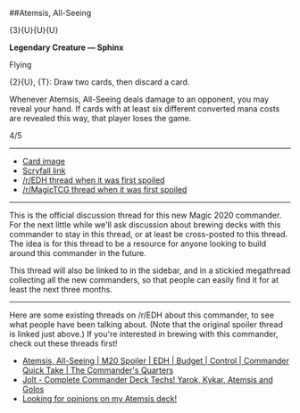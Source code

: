 ##Atemsis, All-Seeing

{3}{U}{U}{U}

**Legendary Creature — Sphinx**

Flying

{2}{U}, {T}: Draw two cards, then discard a card.

Whenever Atemsis, All-Seeing deals damage to an opponent, you may reveal your hand. If cards with at least six different converted mana costs are revealed this way, that player loses the game.

4/5

***
* [Card image](https://img.scryfall.com/cards/large/front/b/8/b8f527d1-25c0-49b9-83d5-1278ca72d009.jpg)
* [Scryfall link](https://scryfall.com/card/m20/46/atemsis-all-seeing)
* [/r/EDH thread when it was first spoiled](https://www.reddit.com/r/EDH/comments/c1onvb/m20_atemsis_allseeing/)
* [/r/MagicTCG thread when it was first spoiled](https://www.reddit.com/r/magicTCG/comments/c1olpb/m20_atemsis_allseeing_sjow_stream_reveal/)

***

This is the official discussion thread for this new Magic 2020 commander. For the next little while we'll ask discussion about brewing decks with this commander to stay in this thread, or at least be cross-posted to this thread. The idea is for this thread to be a resource for anyone looking to build around this commander in the future.

This thread will also be linked to in the sidebar, and in a stickied megathread collecting all the new commanders, so that people can easily find it for at least the next three months.

***

Here are some existing threads on /r/EDH about this commander, to see what people have been talking about. (Note that the original spoiler thread is linked just above.) If you're interested in brewing with this commander, check out these threads first!

* [Atemsis, All-Seeing | M20 Spoiler | EDH | Budget | Control | Commander Quick Take | The Commander's Quarters](https://www.reddit.com/r/EDH/comments/c2iwsq/atemsis_allseeing_m20_spoiler_edh_budget_control/)
* [Jolt - Complete Commander Deck Techs! Yarok, Kykar, Atemsis and Golos](https://www.reddit.com/r/EDH/comments/c3bqu7/jolt_complete_commander_deck_techs_yarok_kykar/)
* [Looking for opinions on my Atemsis deck!](https://www.reddit.com/r/EDH/comments/c51bzs/looking_for_opinions_on_my_atemsis_deck/)
